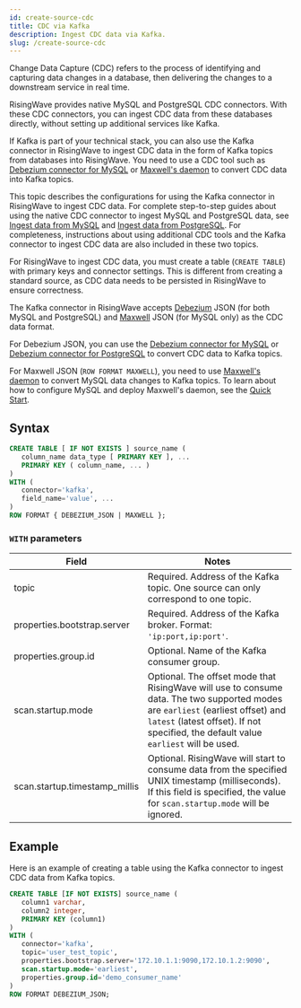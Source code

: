 ```yaml
---
id: create-source-cdc
title: CDC via Kafka
description: Ingest CDC data via Kafka.
slug: /create-source-cdc
---
```


Change Data Capture (CDC) refers to the process of identifying and capturing data changes in a database, then delivering the changes to a downstream service in real time. 

RisingWave provides native MySQL and PostgreSQL CDC connectors. With these CDC connectors, you can ingest CDC data from these databases directly, without setting up additional services like Kafka.

If Kafka is part of your technical stack, you can also use the Kafka connector in RisingWave to ingest CDC data in the form of Kafka topics from databases into RisingWave. You need to use a CDC tool such as [Debezium connector for MySQL](https://debezium.io/documentation/reference/stable/connectors/mysql.html) or [Maxwell's daemon](https://maxwells-daemon.io/) to convert CDC data into Kafka topics.

This topic describes the configurations for using the Kafka connector in RisingWave to ingest CDC data. For complete step-to-step guides about using the native CDC connector to ingest MySQL and PostgreSQL data, see [Ingest data from MySQL](../guides/ingest-from-mysql-cdc.md) and [Ingest data from PostgreSQL](../guides/ingest-from-postgres-cdc.md). For completeness, instructions about using additional CDC tools and the Kafka connector to ingest CDC data are also included in these two topics.

For RisingWave to ingest CDC data, you must create a table (`CREATE TABLE`) with primary keys and connector settings. This is different from creating a standard source, as CDC data needs to be persisted in RisingWave to ensure correctness.

The Kafka connector in RisingWave accepts [Debezium](https://debezium.io) JSON (for both MySQL and PostgreSQL) and [Maxwell](https://maxwells-daemon.io) JSON (for MySQL only) as the CDC data format. 

For Debezium JSON, you can use the [Debezium connector for MySQL](https://debezium.io/documentation/reference/stable/connectors/mysql.html) or [Debezium connector for PostgreSQL](https://debezium.io/documentation/reference/stable/connectors/postgresql.html) to convert CDC data to Kafka topics.

For Maxwell JSON (`ROW FORMAT MAXWELL`), you need to use [Maxwell's daemon](https://maxwells-daemon.io/) to convert MySQL data changes to Kafka topics. To learn about how to configure MySQL and deploy Maxwell's daemon, see the [Quick Start](https://maxwells-daemon.io/quickstart/).


## Syntax

```sql
CREATE TABLE [ IF NOT EXISTS ] source_name (
   column_name data_type [ PRIMARY KEY ], ...
   PRIMARY KEY ( column_name, ... )
) 
WITH (
   connector='kafka',
   field_name='value', ...
) 
ROW FORMAT { DEBEZIUM_JSON | MAXWELL };
```

### `WITH` parameters

|Field|Notes|
|---|---|
|topic| Required. Address of the Kafka topic. One source can only correspond to one topic.|
|properties.bootstrap.server| Required. Address of the Kafka broker. Format: `'ip:port,ip:port'`.	|
|properties.group.id	|Optional. Name of the Kafka consumer group.	|
|scan.startup.mode|Optional. The offset mode that RisingWave will use to consume data. The two supported modes are `earliest` (earliest offset) and `latest` (latest offset). If not specified, the default value `earliest` will be used.|
|scan.startup.timestamp_millis|Optional. RisingWave will start to consume data from the specified UNIX timestamp (milliseconds). If this field is specified, the value for `scan.startup.mode` will be ignored.|


## Example

Here is an example of creating a table using the Kafka connector to ingest CDC data from Kafka topics.

```sql
CREATE TABLE [IF NOT EXISTS] source_name (
   column1 varchar,
   column2 integer,
   PRIMARY KEY (column1)
) 
WITH (
   connector='kafka',
   topic='user_test_topic',
   properties.bootstrap.server='172.10.1.1:9090,172.10.1.2:9090',
   scan.startup.mode='earliest',
   properties.group.id='demo_consumer_name'
) 
ROW FORMAT DEBEZIUM_JSON;
```
